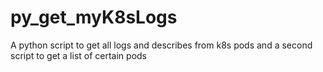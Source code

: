 # py_get_myK8sLogs
A python script to get all logs and describes from k8s pods and a second script to get a list of certain pods
